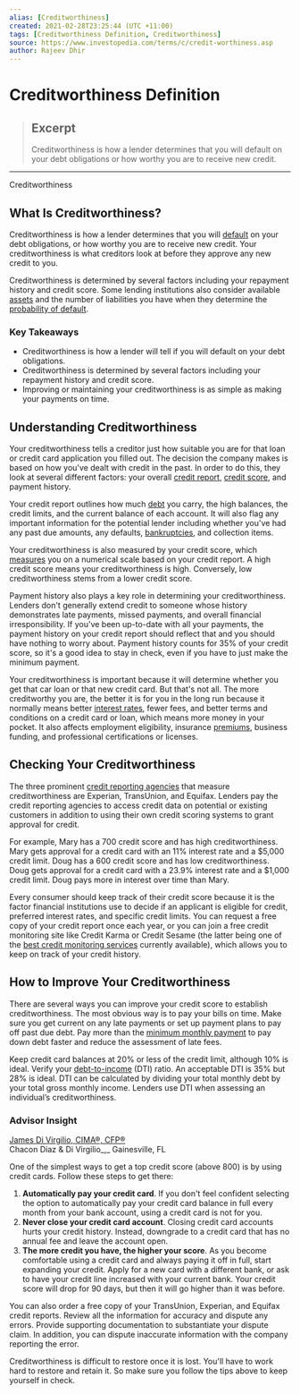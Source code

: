 ```yaml
---
alias: [Creditworthiness]
created: 2021-02-28T23:25:44 (UTC +11:00)
tags: [Creditworthiness Definition, Creditworthiness]
source: https://www.investopedia.com/terms/c/credit-worthiness.asp
author: Rajeev Dhir
---
```


# Creditworthiness Definition

> ## Excerpt
> Creditworthiness is how a lender determines that you will default on your debt obligations or how worthy you are to receive new credit.

---

Creditworthiness
## What Is Creditworthiness?

Creditworthiness is how a lender determines that you will [default](https://www.investopedia.com/terms/d/default2.asp) on your debt obligations, or how worthy you are to receive new credit. Your creditworthiness is what creditors look at before they approve any new credit to you.

Creditworthiness is determined by several factors including your repayment history and credit score. Some lending institutions also consider available [assets](https://www.investopedia.com/terms/a/asset.asp) and the number of liabilities you have when they determine the [probability of default](https://www.investopedia.com/terms/d/defaultprobability.asp).

### Key Takeaways

-   Creditworthiness is how a lender will tell if you will default on your debt obligations.
-   Creditworthiness is determined by several factors including your repayment history and credit score.
-   Improving or maintaining your creditworthiness is as simple as making your payments on time.

## Understanding Creditworthiness

Your creditworthiness tells a creditor just how suitable you are for that loan or credit card application you filled out. The decision the company makes is based on how you've dealt with credit in the past. In order to do this, they look at several different factors: your overall [credit report](https://www.investopedia.com/terms/c/creditreport.asp), [credit score](https://www.investopedia.com/terms/c/credit_score.asp), and payment history.

Your credit report outlines how much [debt](https://www.investopedia.com/terms/d/debt.asp) you carry, the high balances, the credit limits, and the current balance of each account. It will also flag any important information for the potential lender including whether you've had any past due amounts, any defaults, [bankruptcies](https://www.investopedia.com/terms/b/bankruptcy.asp), and collection items.

Your creditworthiness is also measured by your credit score, which [measures](https://www.investopedia.com/articles/pf/10/credit-score-factors.asp) you on a numerical scale based on your credit report. A high credit score means your creditworthiness is high. Conversely, low creditworthiness stems from a lower credit score.

Payment history also plays a key role in determining your creditworthiness. Lenders don't generally extend credit to someone whose history demonstrates late payments, missed payments, and overall financial irresponsibility. If you've been up-to-date with all your payments, the payment history on your credit report should reflect that and you should have nothing to worry about. Payment history counts for 35% of your credit score, so it's a good idea to stay in check, even if you have to just make the minimum payment.

Your creditworthiness is important because it will determine whether you get that car loan or that new credit card. But that's not all. The more creditworthy you are, the better it is for you in the long run because it normally means better [interest rates](https://www.investopedia.com/terms/i/interestrate.asp), fewer fees, and better terms and conditions on a credit card or loan, which means more money in your pocket. It also affects employment eligibility, insurance [premiums](https://www.investopedia.com/terms/p/premium.asp), business funding, and professional certifications or licenses.

## Checking Your Creditworthiness

The three prominent [credit reporting agencies](https://www.investopedia.com/terms/c/credit-reporting-agency.asp) that measure creditworthiness are Experian, TransUnion, and Equifax. Lenders pay the credit reporting agencies to access credit data on potential or existing customers in addition to using their own credit scoring systems to grant approval for credit.

For example, Mary has a 700 credit score and has high creditworthiness. Mary gets approval for a credit card with an 11% interest rate and a $5,000 credit limit. Doug has a 600 credit score and has low creditworthiness. Doug gets approval for a credit card with a 23.9% interest rate and a $1,000 credit limit. Doug pays more in interest over time than Mary.

Every consumer should keep track of their credit score because it is the factor financial institutions use to decide if an applicant is eligible for credit, preferred interest rates, and specific credit limits. You can request a free copy of your credit report once each year, or you can join a free credit monitoring site like Credit Karma or Credit Sesame (the latter being one of the [best credit monitoring services](https://www.investopedia.com/best-credit-monitoring-services-4846982) currently available), which allows you to keep on track of your credit history.

## How to Improve Your Creditworthiness

There are several ways you can improve your credit score to establish creditworthiness. The most obvious way is to pay your bills on time. Make sure you get current on any late payments or set up payment plans to pay off past due debt. Pay more than the [minimum monthly payment](https://www.investopedia.com/terms/m/minimum-monthly-payment.asp) to pay down debt faster and reduce the assessment of late fees.

Keep credit card balances at 20% or less of the credit limit, although 10% is ideal. Verify your [debt-to-income](https://www.investopedia.com/terms/d/dti.asp) (DTI) ratio. An acceptable DTI is 35% but 28% is ideal. DTI can be calculated by dividing your total monthly debt by your total gross monthly income. Lenders use DTI when assessing an individual’s creditworthiness.

### Advisor Insight

[James Di Virgilio, CIMA®, CFP®](https://www.investopedia.com/advisor-network/advisors/55452/james-di-virgilio-cima-cfp-/)  
Chacon Diaz & Di Virgilio_,_ Gainesville, FL

One of the simplest ways to get a top credit score (above 800) is by using credit cards. Follow these steps to get there:

1.  **Automatically pay your credit card**. If you don't feel confident selecting the option to automatically pay your credit card balance in full every month from your bank account, using a credit card is not for you.
2.  **Never close your credit card account**. Closing credit card accounts hurts your credit history. Instead, downgrade to a credit card that has no annual fee and leave the account open.
3.  **The more credit you have, the higher your score**. As you become comfortable using a credit card and always paying it off in full, start expanding your credit. Apply for a new card with a different bank, or ask to have your credit line increased with your current bank. Your credit score will drop for 90 days, but then it will go higher than it was before.

You can also order a free copy of your TransUnion, Experian, and Equifax credit reports. Review all the information for accuracy and dispute any errors. Provide supporting documentation to substantiate your dispute claim. In addition, you can dispute inaccurate information with the company reporting the error.

Creditworthiness is difficult to restore once it is lost. You'll have to work hard to restore and retain it. So make sure you follow the tips above to keep yourself in check.
